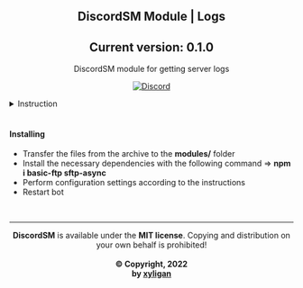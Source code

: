 <h2 align="center">
    DiscordSM Module | Logs
</h2>
<h2 align="center">
    Current version: 0.1.0
</h2>
<p align="center">
    DiscordSM module for getting server logs 
</p>

<p align="center">
    <a href="https://discord.gg/UDsHGpteYz">
        <img src="https://img.shields.io/discord/714407016604369008.svg?label=&logo=discord&logoColor=ffffff&color=5865F2&labelColor=5865F2" alt="Discord">
    </a>
</p>

<details>
  <summary>Instruction</summary>
        <img src="https://user-images.githubusercontent.com/48912672/175810092-ba0963ca-0803-4d07-ba23-b36e6a3b0c4e.png"></img>
</details>
</br>

#### Installing

* Transfer the files from the archive to the **modules/** folder
* Install the necessary dependencies with the following command => **npm i basic-ftp sftp-async**
* Perform configuration settings according to the instructions
* Restart bot
</br>

***

<p align="center">
  <b>DiscordSM</b> is available under the <b>MIT license</b>. Copying and distribution on your own behalf is prohibited!
  </br>
  </br>
  <b> © Copyright, 2022</b>
  </br>
  <b>by <a href="https://vk.com/xyligan_gp">xyligan</a>
</p>
